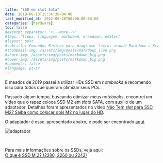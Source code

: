 ```yaml
---
title: "SSD em slot Sata"
date: 2019-06-13T15:34:30-04:00
last_modified_at: 2022-06-28T00:00:00-03:00
categories: [hardware]
toc: false
#excerpt_separator: "<!--more-->"
#tags: [linux, linguagem, markdown, kramdown, editor]
#layout: post
#subtitle: Comandos Básicos para diagramar textos usando Markdown e Kramdown
#thumbnail-img: /assets/img/posts/markdown_icon.png
#share-img: /assets/img/posts/markdown_big.png
#cover-img: /assets/img/posts/markdown_big.png
#comments: false
#language: pt-br
---
```


E meados de 2019 passei a utilizar HDs SSD em _notebooks_ e recomendo isso para todos que queiram otimizar seus PCs.

Passado algum tempo, buscando otimizar meus _notebooks_, encontrei um vídeo que o rapaz coloca SSD M2 em _slots_ SATA, com auxílio de um adaptador. Detalhes foram apresentados no vídeo [Não Tem _slot_ para SSD M2? Saiba como colocar dois M2 no lugar do HD](https://www.youtube.com/watch?v=Kb50vbKmoYQ).

O adaptador é esse, apresentado abaixo, e pode ser encontrado [aqui](https://produto.mercadolivre.com.br/MLB-1302740232-adaptador-m2-nvme-ssd-key-mb-ssd-para-u2-sff-8639-_JM).

![adaptador](https://http2.mlstatic.com/D_NQ_NP_936906-MLB32309726082_092019-O.webp)

<br>

Para mais informações sobre os SSDs, veja aqui:<br>
[O que é SSD M.2? (2280, 2260 ou 2242)](https://www.infowester.com/ssd-m2-nvme.php)
